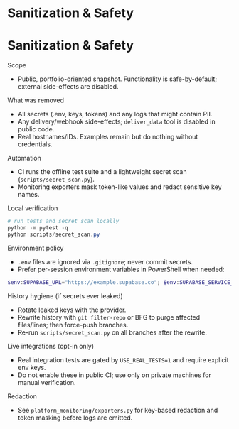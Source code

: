 # Sanitization & Safety
# Sanitization & Safety

Scope
- Public, portfolio-oriented snapshot. Functionality is safe-by-default; external side-effects are disabled.

What was removed
- All secrets (.env, keys, tokens) and any logs that might contain PII.
- Any delivery/webhook side-effects; `deliver_data` tool is disabled in public code.
- Real hostnames/IDs. Examples remain but do nothing without credentials.

Automation
- CI runs the offline test suite and a lightweight secret scan (`scripts/secret_scan.py`).
- Monitoring exporters mask token-like values and redact sensitive key names.

Local verification
```powershell
# run tests and secret scan locally
python -m pytest -q
python scripts/secret_scan.py
```

Environment policy
- `.env` files are ignored via `.gitignore`; never commit secrets.
- Prefer per-session environment variables in PowerShell when needed:
```powershell
$env:SUPABASE_URL="https://example.supabase.co"; $env:SUPABASE_SERVICE_KEY="<key>"
```

History hygiene (if secrets ever leaked)
- Rotate leaked keys with the provider.
- Rewrite history with `git filter-repo` or BFG to purge affected files/lines; then force-push branches.
- Re-run `scripts/secret_scan.py` on all branches after the rewrite.

Live integrations (opt-in only)
- Real integration tests are gated by `USE_REAL_TESTS=1` and require explicit env keys.
- Do not enable these in public CI; use only on private machines for manual verification.

Redaction
- See `platform_monitoring/exporters.py` for key-based redaction and token masking before logs are emitted.

